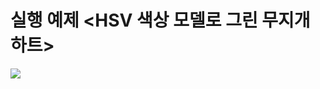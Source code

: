 # 실행 예제 <HSV 색상 모델로 그린 무지개 하트>

<img src="https://file.notion.so/f/f/330690da-2da5-4b3a-b810-241e70325c82/fbc5bfbe-519c-4b21-9ae6-6f4a478e7813/4-2c.gif?table=block&id=1849a5ab-333c-804f-acd5-c00b94447c66&spaceId=330690da-2da5-4b3a-b810-241e70325c82&expirationTimestamp=1737655200000&signature=dBcuIX51KQt3AtzVxlq72f0LKKvvVt_I1_TMoyaj1n8&downloadName=4-2c.gif">

